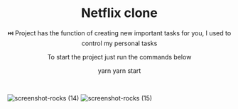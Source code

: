 <h1 align="center">Netflix clone</h1>

<p align="center">⏭️ Project has the function of creating new important tasks for you, I used to control my personal tasks</p>

<p align="center">To start the project just run the commands below</p>

<p display="flex" align="center">
  yarn 
  yarn start
</p>

<br/>

![screenshot-rocks (14)](https://user-images.githubusercontent.com/68617133/169667138-4efe4695-1de8-435c-96c7-710726a03caa.png)
![screenshot-rocks (15)](https://user-images.githubusercontent.com/68617133/169667139-388c45d4-73fd-4176-92ab-4538319e9888.png)
